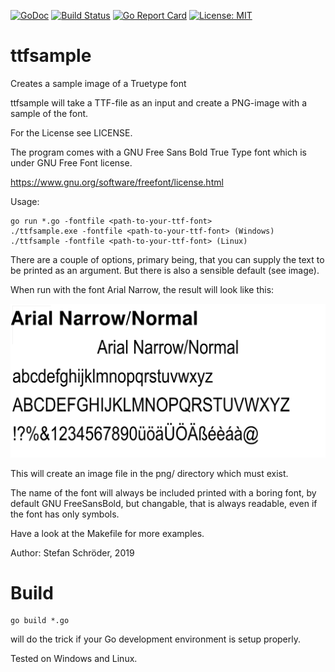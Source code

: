 [![GoDoc](https://godoc.org/github.com/StefanSchroeder/ttfsample?status.png)](https://godoc.org/github.com/StefanSchroeder/ttfsample)
[![Build Status](https://travis-ci.org/StefanSchroeder/ttfsample.svg?branch=master)](https://travis-ci.org/StefanSchroeder/ttfsample)
[![Go Report Card](http://goreportcard.com/badge/StefanSchroeder/ttfsample)](http://goreportcard.com/report/StefanSchroeder/ttfsample)
 [![License: MIT](https://img.shields.io/badge/License-MIT-yellow.svg)](https://opensource.org/licenses/MIT)

# ttfsample
Creates a sample image of a Truetype font

ttfsample will take a TTF-file as an input and create a PNG-image 
with a sample of the font. 

For the License see LICENSE.

The program comes with a GNU Free Sans Bold True Type font which 
is under GNU Free Font license.

https://www.gnu.org/software/freefont/license.html

Usage:

    go run *.go -fontfile <path-to-your-ttf-font>
    ./ttfsample.exe -fontfile <path-to-your-ttf-font> (Windows)
    ./ttfsample -fontfile <path-to-your-ttf-font> (Linux)

There are a couple of options, primary being, that you can supply the text to be
printed as an argument. But there is also a sensible default (see image).

When run with the font Arial Narrow, the result will look like this:

![Sample](https://raw.githubusercontent.com/StefanSchroeder/ttfsample/master/sample/sample.png)

This will create an image file in the png/ directory which must exist.

The name of the font will always be included printed with a boring 
font, by default GNU FreeSansBold, but changable, that is always 
readable, even if the font has only symbols.

Have a look at the Makefile for more examples.

Author: Stefan Schröder, 2019

# Build

    go build *.go 

will do the trick if your Go development environment is setup properly.

Tested on Windows and Linux.





